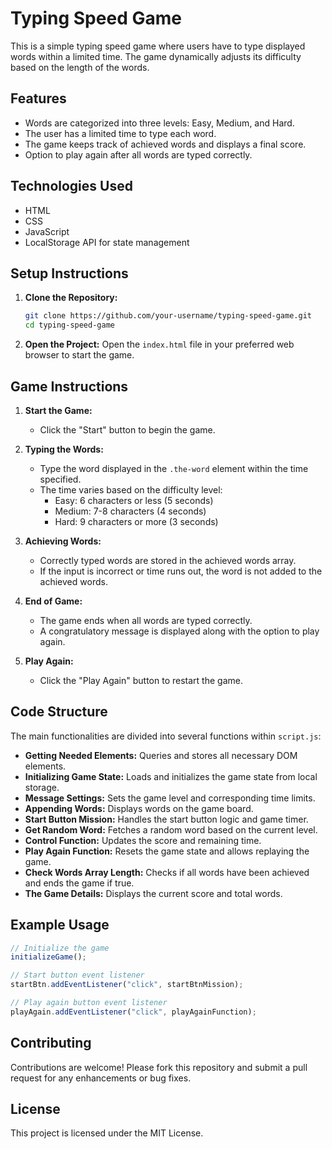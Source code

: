 # Typing Speed Game

This is a simple typing speed game where users have to type displayed words within a limited time. The game dynamically adjusts its difficulty based on the length of the words.

## Features

- Words are categorized into three levels: Easy, Medium, and Hard.
- The user has a limited time to type each word.
- The game keeps track of achieved words and displays a final score.
- Option to play again after all words are typed correctly.

## Technologies Used

- HTML
- CSS
- JavaScript
- LocalStorage API for state management

## Setup Instructions

1. **Clone the Repository:**
   ```bash
   git clone https://github.com/your-username/typing-speed-game.git
   cd typing-speed-game
   ```

2. **Open the Project:**
   Open the `index.html` file in your preferred web browser to start the game.

## Game Instructions

1. **Start the Game:**
   - Click the "Start" button to begin the game.

2. **Typing the Words:**
   - Type the word displayed in the `.the-word` element within the time specified.
   - The time varies based on the difficulty level:
     - Easy: 6 characters or less (5 seconds)
     - Medium: 7-8 characters (4 seconds)
     - Hard: 9 characters or more (3 seconds)

3. **Achieving Words:**
   - Correctly typed words are stored in the achieved words array.
   - If the input is incorrect or time runs out, the word is not added to the achieved words.

4. **End of Game:**
   - The game ends when all words are typed correctly.
   - A congratulatory message is displayed along with the option to play again.

5. **Play Again:**
   - Click the "Play Again" button to restart the game.

## Code Structure

The main functionalities are divided into several functions within `script.js`:

- **Getting Needed Elements:** Queries and stores all necessary DOM elements.
- **Initializing Game State:** Loads and initializes the game state from local storage.
- **Message Settings:** Sets the game level and corresponding time limits.
- **Appending Words:** Displays words on the game board.
- **Start Button Mission:** Handles the start button logic and game timer.
- **Get Random Word:** Fetches a random word based on the current level.
- **Control Function:** Updates the score and remaining time.
- **Play Again Function:** Resets the game state and allows replaying the game.
- **Check Words Array Length:** Checks if all words have been achieved and ends the game if true.
- **The Game Details:** Displays the current score and total words.

## Example Usage

```javascript
// Initialize the game
initializeGame();

// Start button event listener
startBtn.addEventListener("click", startBtnMission);

// Play again button event listener
playAgain.addEventListener("click", playAgainFunction);
```

## Contributing

Contributions are welcome! Please fork this repository and submit a pull request for any enhancements or bug fixes.

## License

This project is licensed under the MIT License.
